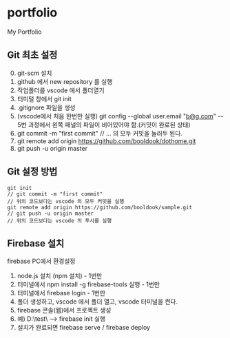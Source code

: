 # portfolio
My Portfolio

Git 최초 설정
--

0. git-scm 설치
1. github 에서 new repository 를  실행
2. 작업폴더를 vscode 에서 폴더열기
3. 터미털 창에서 git init
4. .gitignore 파일을 생성
5. (vscode에서 처음 한번만 실행) git config --global user.email "b@g.com"
	-- 5번 과정에서 왼쪽 패널의 파일이 비어있어야 함.(커밋이 완료된 상태)
6. git commit -m "first commit" // ... 의 모두 커밋을 눌러두 된다.
7. git remote add origin https://github.com/booldook/dothome.git
8. git push -u origin master



Git 설정 방법
--
~~~
git init
// git commit -m "first commit"
// 위의 코드보다는 vscode 의 모두 커밋을 실행
git remote add origin https://github.com/booldook/sample.git
// git push -u origin master
// 위의 코드보다는 vscode 의 푸시를 실행
~~~

Firebase 설치
--
firebase PC에서 환경설정
1. node.js 설치 (npm 설치) - 1번만
2. 터미널에서 npm install -g firebase-tools 실행 - 1번만
3. 터미널에서 firebase login - 1번만
4. 폴더 생성하고, vscode 에서 폴더 열고, vscode 터미널을 켠다.
5. firebase 콘솔(웹)에서 프로젝트 생성
6. 예) D:\test\ --> firebase init 실행
7. 설치가 완료되면 firebase serve / firebase deploy
